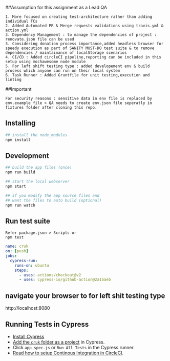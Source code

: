 ##Assumption for this assignment as a Lead QA
```
1. More focused on creating test-architecture rather than adding individual TCs 
2. Added Automated PR & Merge requests validations using travis.yml & action.yml
3. Dependency Management : to manage the dependencies of project : renovate.json file can be used 
3. Considering donation process importance,added headless browser for speedy execution as part of SANITY MUST-DO test suite & to remove dependencies / maintainance of localStorage scenarios
4. CI/CD : Added circleCI pipeline,reporting can be included in this setup using mochawesome node module
5. For left shift testing type : added developement env & build process which anyone can run on their local system
6. Task Runner : Added Gruntfile for unit testing,execution and linting

```

 ##Important

 ```
 For security reasons : sensitive data in env file is replaced by env.example file > QA needs to create env.json file seperatly in fixtures folder after cloning this repo.
 ```

## Installing

```bash
## install the node_modules
npm install
```

## Development

```bash
## build the app files (once)
npm run build

## start the local webserver
npm start

## if you modify the app source files and
## want the files to auto build (optional)
npm run watch
```
## Run test suite

```
Refer package.json > Scripts or
npm test
```

```yml
name: cruk
on: [push]
jobs:
  cypress-run:
    runs-on: ubuntu
    steps:
      - uses: actions/checkout@v2
      - uses: cypress-io/github-action@2a1baeb
```

## navigate your browser to for left shit testing type
http://localhost:8080

## Running Tests in Cypress

- [Install Cypress](https://on.cypress.io/guides/installing-and-running#section-installing)
- [Add the `cruk` folder as a project](https://on.cypress.io/guides/installing-and-running#section-adding-projects) in Cypress.
- Click `app_spec.js` or `Run All Tests` in the Cypress runner.
- [Read how to setup Continous Integration in CircleCI](https://on.cypress.io/guides/continuous-integration).

[renovate-badge]: https://img.shields.io/badge/renovate-app-blue.svg
[renovate-app]: https://renovateapp.com/
